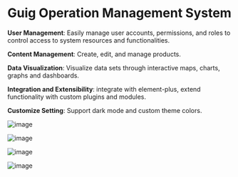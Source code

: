 # Guig Operation Management System

**User Management**: Easily manage user accounts, permissions, and roles to control access to system resources and functionalities.

**Content Management**: Create, edit, and manage products.

**Data Visualization**: Visualize data sets through interactive maps, charts, graphs and dashboards.

**Integration and Extensibility**: integrate with element-plus, extend functionality with custom plugins and modules.

**Customize Setting**: Support dark mode and custom theme colors.

![image](https://github.com/DMGoose/vue3_ts_Operation_Management_System/assets/126939291/d9e2d540-ac67-419a-be11-63969913d441)

![image](https://github.com/DMGoose/vue3_ts_Operation_Management_System/assets/126939291/5d0d14dd-c88a-4c3a-9043-5d8689e03de2)

![image](https://github.com/DMGoose/vue3_ts_Operation_Management_System/assets/126939291/7f8b44df-4b91-451b-8b05-326d3dbf5671)

![image](https://github.com/DMGoose/vue3_ts_Operation_Management_System/assets/126939291/9148502a-2be5-4c8d-b48a-e050b47d10a2)
